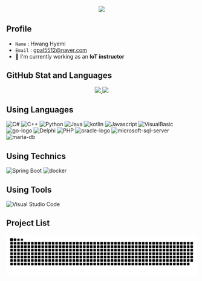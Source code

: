 <p align='center'>
  <a href="https://github.com/0xxhyemi">
    <img src="https://capsule-render.vercel.app/api?type=waving&height=200&color=1468&text=hyemi's%20repository&section=header&reversal=false&fontSize=50&fontAlign=50&fontAlignY=39&animation=fadeIn"/>
  </a>
</p>

## Profile
- `Name` : Hwang Hyemi
- `Email` : gpal5512@naver.com
- 🔭 I'm currently working as an **IoT instructor**
 
## GitHub Stat and Languages
<p align='center'>
  <a href="https://github.com/0xxhyemi">
    <img src="https://github-readme-stats.vercel.app/api?username=0xxhyemi&theme=tokyonight&show_icons=true"/>
    <img src="https://github-readme-stats.vercel.app/api/top-langs/?username=0xxhyem&theme=tokyonight&layout=compact"/>
  </a>
</p>

## Using Languages
<p align='left'>
    <img height="40" src="https://img.icons8.com/?size=100&id=Fycm8TUhWmFU&format=png&color=000000" title="C#">
    <img height="40" src="https://img.icons8.com/?size=100&id=55199&format=png&color=000000" title="C++">
    <img height="40" src="https://img.icons8.com/?size=100&id=l75OEUJkPAk4&format=png&color=000000" title="Python">
    <img height="40" src="https://img.icons8.com/?size=100&id=Pd2x9GWu9ovX&format=png&color=000000" title="Java">
    <img width="40" height="40" src="https://img.icons8.com/color/48/kotlin.png" alt="kotlin" title="Kotlin">
    <img height="40" src="https://img.icons8.com/?size=100&id=108784&format=png&color=000000" title="Javascript">
    <img height="40" src="https://img.icons8.com/?size=100&id=vgMoO3QkEnKf&format=png&color=000000" title="VisualBasic">
    <img width="40" height="40" src="https://img.icons8.com/cute-clipart/64/go-logo.png" alt="go-logo" title="Go">
    <img height="40" src="https://img.icons8.com/?size=100&id=Lz7oiCpdanST&format=png&color=000000" title="Delphi">
    <img height="40" src="https://img.icons8.com/?size=100&id=13460&format=png&color=000000" title="PHP">
    <img width="40" height="40" src="https://img.icons8.com/nolan/64/oracle-logo.png" alt="oracle-logo" title="Oracle">
    <img width="40" height="40" src="https://img.icons8.com/color/48/microsoft-sql-server.png" alt="microsoft-sql-server" title="SQL Server">
    <img width="40" height="40" src="https://img.icons8.com/fluency/48/maria-db.png" alt="maria-db" title="MySQL/MariaDB">
</p>

## Using Technics
<p align='left'>
  <img height="40" src="https://img.icons8.com/?size=100&id=90519&format=png&color=000000" title="Spring Boot">   
  <img width="40" height="40" src="https://img.icons8.com/fluency/48/docker.png" alt="docker" title="Docker">

  <!-- 
  <img height="40" src="https://img.icons8.com/?size=100&id=O6SWwpPIM0GB&format=png&color=000000" title="PyTorch">  
  -->
</p>

## Using Tools
<p align='left'>
  <img height="40" src="https://img.icons8.com/?size=100&id=9OGIyU8hrxW5&format=png&color=000000" title="Visual Studio Code">
</p>

## Project List
  <!--- [Website] [Personal Portfolio site](https://hugoMGSung.github.io)  -->
  <!--- [WinForm] [WinForms프로젝트](https://github.com/hugoMGSung/works-need-it-csharp/tree/main/miniprojects/ITS_CCTV_App)  -->
  <!--- [WPF] [WPF프로젝트](https://github.com/hugoMGSung/works-need-it-cshap/tree/main/studyWpf/portfolio)  -->
  <!--- [IoT] [IoT프로젝트](https://github.com/hugoMGSung/works-need-it-IoT/tree/main/energy_management_system)  -->
  <!--- [Python] [Python강의 프로젝트](https://github.com/hugoMGSung/iot-python-2025)  -->
  <!--- [Spring Boot] [SpringBoot](https://github.com/hugoMGSung/basic-python-2024)  -->

<img src="https://raw.githubusercontent.com/Platane/snk/output/github-contribution-grid-snake.svg" />
